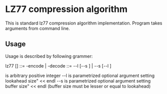 # LZ77 compression algorithm

This is standard lz77 compression algorithm implementation. Program takes arguments from command line.

## Usage

Usage is described by following grammer:

lz77 <mode> [<options>] <input-file> <output-file>
<mode>    ::= -encode | -decode
<options> ::= --l <pi> [--s <pi>] | --s <pi> [--l <pi>]

<pi>          is arbitrary positive integer
--l              is parametrized optional argument setting lookahead size" << endl
--s             is parametrized optional argument setting buffer size" << endl
(buffer size must be lesser or equal to lookahead)
